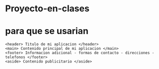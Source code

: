 # Proyecto-en-clases

# para que se usarian 
    <header> Titulo de mi aplicacion </header>
    <main> Contenido principal de mi aplicacion </main>
    <footer> Informacion adicional - formas de contacto - direcciones - telefonos </footer>
    <aside> Contenido publicitario </aside>
